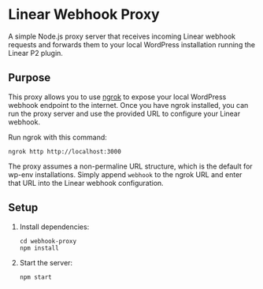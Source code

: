 # Linear Webhook Proxy

A simple Node.js proxy server that receives incoming Linear webhook requests and forwards them to your local WordPress installation running the Linear P2 plugin.

## Purpose

This proxy allows you to use [ngrok](https://ngrok.com) to expose your local WordPress webhook endpoint to the internet. Once you have ngrok installed, you can run the proxy server and use the provided URL to configure your Linear webhook.

Run ngrok with this command:

```
ngrok http http://localhost:3000
```

The proxy assumes a non-permaline URL structure, which is the default for wp-env installations. Simply append `webhook` to the ngrok URL and enter that URL into the Linear webhook configuration.

## Setup

1. Install dependencies:
   ```
   cd webhook-proxy
   npm install
   ```

2. Start the server:
   ```
   npm start
   ```
